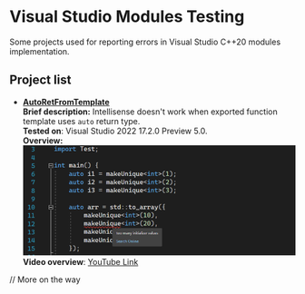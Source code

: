 # Visual Studio Modules Testing

Some projects used for reporting errors in Visual Studio C++20 modules implementation.

## Project list

- [**AutoRetFromTemplate**](AutoRetFromTemplate)  
**Brief description:** Intellisense doesn't work when exported function template uses `auto` return type.  
**Tested on**: Visual Studio 2022 17.2.0 Preview 5.0.  
**Overview:**  
![Auto doesn't work](Res/AutoRetFromTemplate.png)  
**Video overview**: [YouTube Link](https://www.youtube.com/watch?v=BM4sMa4U07Y)

// More on the way